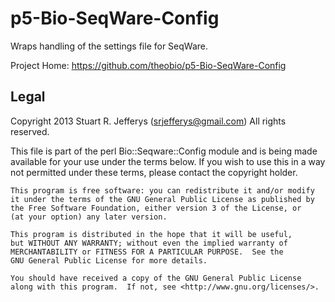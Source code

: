 p5-Bio-SeqWare-Config
=====================

Wraps handling of the settings file for SeqWare.

Project Home: https://github.com/theobio/p5-Bio-SeqWare-Config

Legal
-----

Copyright 2013 Stuart R. Jefferys (srjefferys@gmail.com)
All rights reserved.

This file is part of the perl Bio::Seqware::Config module and is
being made available for your use under the terms below. If you wish
to use this in a way not permitted under these terms, please contact
the copyright holder.

    This program is free software: you can redistribute it and/or modify
    it under the terms of the GNU General Public License as published by
    the Free Software Foundation, either version 3 of the License, or
    (at your option) any later version.

    This program is distributed in the hope that it will be useful,
    but WITHOUT ANY WARRANTY; without even the implied warranty of
    MERCHANTABILITY or FITNESS FOR A PARTICULAR PURPOSE.  See the
    GNU General Public License for more details.

    You should have received a copy of the GNU General Public License
    along with this program.  If not, see <http://www.gnu.org/licenses/>.
